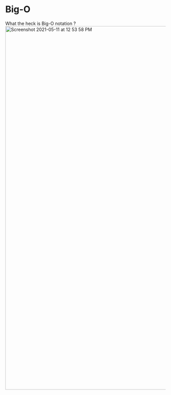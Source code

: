# Big-O
 What the heck is Big-O notation ?
 <img width="1144" alt="Screenshot 2021-05-11 at 12 53 58 PM" src="https://user-images.githubusercontent.com/35034329/117777426-36bba500-b25a-11eb-99d0-8928b004915a.png">


